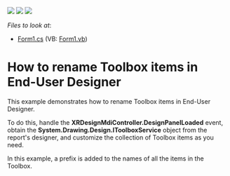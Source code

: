 <!-- default badges list -->
![](https://img.shields.io/endpoint?url=https://codecentral.devexpress.com/api/v1/VersionRange/128603086/10.2.3%2B)
[![](https://img.shields.io/badge/Open_in_DevExpress_Support_Center-FF7200?style=flat-square&logo=DevExpress&logoColor=white)](https://supportcenter.devexpress.com/ticket/details/E2477)
[![](https://img.shields.io/badge/📖_How_to_use_DevExpress_Examples-e9f6fc?style=flat-square)](https://docs.devexpress.com/GeneralInformation/403183)
<!-- default badges end -->
<!-- default file list -->
*Files to look at*:

* [Form1.cs](./CS/EUD_RenameToolboxItems/Form1.cs) (VB: [Form1.vb](./VB/EUD_RenameToolboxItems/Form1.vb))
<!-- default file list end -->
# How to rename Toolbox items in End-User Designer


<p>This example demonstrates how to rename Toolbox items in End-User Designer.</p><p>To do this, handle the <strong>XRDesignMdiController.DesignPanelLoaded</strong> event, obtain the <strong>System.Drawing.Design.IToolboxService</strong> object from the report's designer, and customize the collection of Toolbox items as you need.</p><p>In this example, a prefix is added to the names of all the items in the Toolbox.</p>

<br/>


